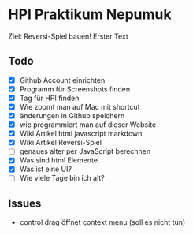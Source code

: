 # HPI Praktikum Nepumuk 

Ziel: Reversi-Spiel bauen!
Erster Text


## Todo      

- [x] Github Account einrichten 
- [x] Programm für Screenshots finden
- [x] Tag für HPI finden 
- [x] Wie zoomt man auf Mac mit shortcut  
- [x] änderungen in Github speichern
- [x] wie programmiert man auf dieser Website 
- [x] Wiki Artikel html javascript markdown 
- [x] Wiki Artikel Reversi-Spiel 
- [ ] genaues alter per JavaScript berechnen
- [x] Was sind html Elemente.
- [x] Was ist eine UI?
- [ ] Wie viele Tage bin ich alt?
## Issues
- control drag öffnet context menu (soll es nicht tun)